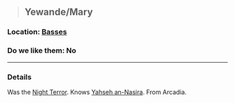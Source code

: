 >## Yewande/Mary

### Location: [Basses](Notes/Locations/Basses.md)

### Do we like them: No

***

### Details

Was the [Night Terror](Notes/Quests/Night%20Terror%20in%20Basses.md). Knows [Yahseh an-Nasira](Notes/Characters/NPCs/Yahseh%20an-Nasira.md). From Arcadia.